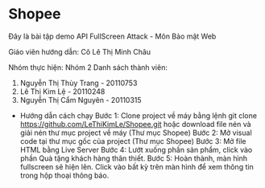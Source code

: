 # Shopee
Đây là bài tập demo API FullScreen Attack - Môn Bảo mật Web

Giáo viên hướng dẫn: Cô Lê Thị Minh Châu

Nhóm thực hiện: Nhóm 2
Danh sách thành viên:
1. Nguyễn Thị Thùy Trang - 20110753
2. Lê Thị Kim Lệ - 20110248
3. Nguyễn Thị Cẩm Nguyên - 20110315

* Hướng dẫn cách chạy
Bước 1: Clone project về máy bằng lệnh git clone https://github.com/LeThiKimLe/Shopee.git hoặc download file nén và giải nén thư mục project về máy (Thư mục Shopee)
Bước 2:  Mở visual code tại thư mục gốc của project (Thư mục Shopee)
Bước 3:  Mở file HTML bằng Live Server
Bước 4:  Lướt xuống phần sản phẩm, click vào phần Quà tặng khách hàng thân thiết.
Bước 5:  Hoàn thành, màn hình fullscreen sẽ hiện lên. Click vào bất kỳ trên màn hình để xem thông tin trong hộp thoại thông báo.